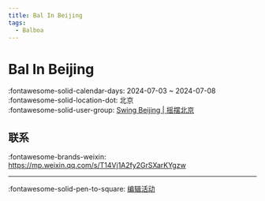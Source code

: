 ```yaml
---
title: Bal In Beijing
tags:
  - Balboa
---
```


# Bal In Beijing 

:fontawesome-solid-calendar-days: 2024-07-03 ~ 2024-07-08  
:fontawesome-solid-location-dot: 北京  
:fontawesome-solid-user-group: [Swing Beijing | 摇摆北京](https://swing.kids/zh_CN/swing-beijing)  


## 联系

:fontawesome-brands-weixin: https://mp.weixin.qq.com/s/T14Vj1A2fy2GrSXarKYgzw  

---

:fontawesome-solid-pen-to-square: [编辑活动](https://github.com/swingdance/events/issues/new?assignees=&labels=update+event&projects=&template=03-update_entity.yml&title=Update%20Event%3A%202024%2Fzh_CN%20%E2%80%A2%20Bal%20In%20Beijing&region=zh_CN&year=2024&id=bal-in-beijing-2024&name=Bal%20In%20Beijing&org_id=swing-beijing)
